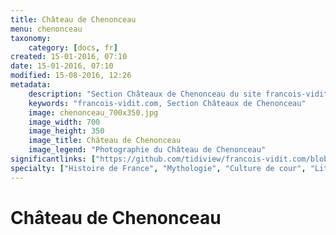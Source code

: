 ```yaml
---
title: Château de Chenonceau
menu: chenonceau
taxonomy:
    category: [docs, fr]
created: 15-01-2016, 07:10
date: 15-01-2016, 07:10
modified: 15-08-2016, 12:26
metadata:
    description: "Section Châteaux de Chenonceau du site francois-vidit.com"
    keywords: "francois-vidit.com, Section Châteaux de Chenonceau"
    image: chenonceau_700x350.jpg
    image_width: 700
    image_height: 350
    image_title: Château de Chenonceau
    image_legend: "Photographie du Château de Chenonceau"
significantlinks: ["https://github.com/tidiview/francois-vidit.com/blob/develop/user/sites/docs/pages/01.home/04.chateaux-de-la-loire/02.chenonceau/chapter.fr.md"]
specialty: ["Histoire de France", "Mythologie", "Culture de cour", "Littérature de l'Empire Romain", "Littérature romaine impériale"]
---
```


# Château de Chenon<wbr>ceau